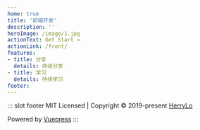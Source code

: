 ```yaml
---
home: true
title: '前端开发'
description: ''
heroImage: /image/1.jpg
actionText: Get Start →
actionLink: /front/
features:
- title: 分享
  details: 持续分享
- title: 学习
  details: 持续学习
footer:  
---
```


::: slot footer
MIT Licensed | Copyright © 2019-present [HerryLo](https://github.com/HerryLo)

<run-time desc="博客已运行"></run-time>

Powered by [Vuepress](https://vuepress.vuejs.org/)
:::